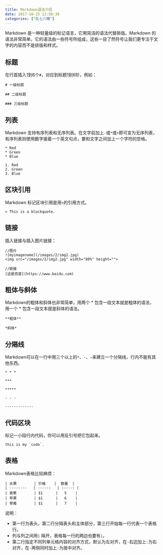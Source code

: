 ```yaml
---
title: Markdown语法介绍
date: 2017-10-25 12:50:39
categories: ["乱七八糟"]
---
```


Markdown 是一种轻量级的标记语言，它用简洁的语法代替排版。Markdown 的语法非常简单，它的语法由一些符号所组成，这些一目了然符号让我们更专注于文字的内容而不是排版和样式。

<!-- more -->

## 标题

在行首插入1到6个`#`，对应到标题1到6阶，例如：
```
# 一级标题

## 二级标题

### 三级标题
```

## 列表
Markdown 支持有序列表和无序列表。在文字前加上`-`或`*`或`+`即可变为无序列表，有序列表则使用数字接着一个英文句点，要和文字之间加上一个字符的空格。
```
* Red
* Green
* Blue

1. Red
2. Green
3. Blue
```

## 区块引用
Markdown 标记区块引用是用`>`的引用方式。
```
> This is a blockquote.
```

## 链接
插入链接与插入图片链接：
```
//图片
![myimagename](/images/2/img2.jpg)
<img src="/images/2/img2.jpg" width="80%" height="">

//链接
[这是百度](https://www.baidu.com)
```
## 粗体与斜体

Markdown的粗体和斜体也非常简单，用两个 * 包含一段文本就是粗体的语法，用一个 * 包含一段文本就是斜体的语法。
```
**粗体**

*斜体*
```
## 分隔线

Markdown可以在一行中用三个以上的`*`、`-`、`—`来建立一个分隔线，行内不能有其他东西。
```
* * *

***

*****

- - -

-------------
```

## 代码区块
标记一小段行内代码，你可以用反引号把它包起来。
```
this is my `code`.
```

## 表格
Markdown表格比较麻烦：
```
| 水果        | 价格    |  数量  |
| --------   | -----:   | :----: |
| 香蕉        | $1      |   5    |
| 苹果        | $1      |   6    |
| 草莓        | $1      |   7    |
```
说明：
- 第一行为表头，第二行分隔表头和主体部分，第三行开始每一行代表一个表格行。
- 列与列之间用`|` 隔开，表格每一行的两边也要有`|`。
- 第二行指定不同列单元格内容的对齐方式，默认为左对齐，在`-`右边加上`:`为右对齐，在`-`两侧同时加上`:`为居中对齐。